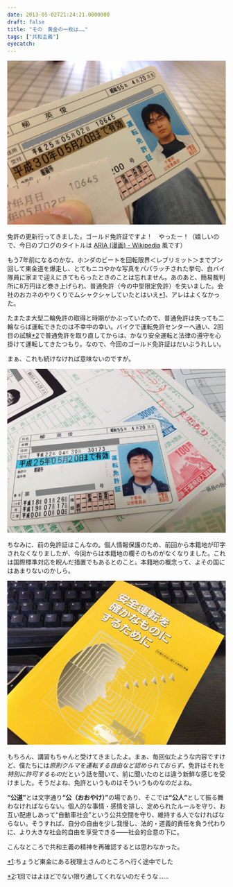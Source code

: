 ```yaml
---
date: 2013-05-02T21:24:21.0000000
draft: false
title: "その　黄金の一枚は……"
tags: ["共和主義"]
eyecatch: 
---
```

<p><span itemscope itemtype="http://schema.org/Photograph"><img src="20130502143327.jpg" alt="f:id:daruyanagi:20130502143327j:plain" title="f:id:daruyanagi:20130502143327j:plain" class="hatena-fotolife" itemprop="image"></span></p><p>免許の更新行ってきました。ゴールド免許証ですよ！　やったー！（嬉しいので、今日のブログのタイトルは <a href="http://ja.wikipedia.org/wiki/ARIA_(%E6%BC%AB%E7%94%BB)">ARIA (&#x6F2B;&#x753B;) - Wikipedia</a> 風です）</p><p>もう7年前になるのかな、ホンダのビートを回転限界＜レブリミット＞までブン回して東金道を爆走し、とてもニコやかな写真をパパラッチされた挙句、白バイ隊員に家まで迎えにきてもらったときのことは忘れません。あのあと、簡易裁判所に8万円ほど巻き上げられ、普通免許（今の中型限定免許）を失いました。会社のおカネのやりくりでムシャクシャしていたとはいえ<a href="#f1" name="fn1" title="ちょうど東金にある税理士さんのところへ行く途中でした">*1</a>、アレはよくなかった。</p><p>たまたま大型二輪免許の取得と時期がかぶっていたので、普通免許は失っても二輪ならば運転できたのは不幸中の幸い。バイクで運転免許センターへ通い、2回目の試験<a href="#f2" name="fn2" title="1回ではよほどでない限り通してくれないのだそうな……">*2</a>で普通免許を取り直してからは、かなり安全運転と法律の遵守を心掛けて運転してきたつもり。なので、今回のゴールド免許証はだいぶうれしい。</p><p>まぁ、これも続けなければ意味ないのですが。</p><p><span itemscope itemtype="http://schema.org/Photograph"><img src="20130502125206.jpg" alt="f:id:daruyanagi:20130502125206j:plain" title="f:id:daruyanagi:20130502125206j:plain" class="hatena-fotolife" itemprop="image"></span></p><p>ちなみに、前の免許証はこんなの。個人情報保護のため、前回から本籍地が印字されなくなりましたが、今回からは本籍地の欄そのものがなくなりました。これは国際標準対応を睨んだ措置でもあるとのこと。本籍地の概念って、よその国にはあまりないのかしら。</p><p><span itemscope itemtype="http://schema.org/Photograph"><img src="20130502210959.jpg" alt="f:id:daruyanagi:20130502210959j:plain" title="f:id:daruyanagi:20130502210959j:plain" class="hatena-fotolife" itemprop="image"></span></p><p>もちろん、講習もちゃんと受けてきましたよ。まぁ、毎回似たような内容ですけど、僕たちには<i>原則クルマを運転する自由など認められておらず</i>、免許はそれを<i>特別に許可するもの</i>だという話を聞いて、前に聞いたのとは違う新鮮な感じを受けました。そうだよね、免許というものはそういうものなのだよね。</p><p><b>“公道”</b>とは文字通り<b>“公（おおやけ）”</b>の場であり、そこでは<b>“公人”</b>として振る舞わなければならない。個人的な事情・感情を排し、定められたルールを守り、お互い配慮しあって“自動車社会”という公共空間を守り、維持する人でなければならない。そうすれば、自分の自由を少し我慢し、法的・道義的責任を負う代わりに、より大きな社会的自由を享受できる――社会的合意の下に。</p><p>こんなところで共和主義の精神を再確認するとは思わなかった。</p>
<div class="footnote">
<p class="footnote"><a href="#fn1" name="f1" class="footnote-number">*1</a><span class="footnote-delimiter">:</span><span class="footnote-text">ちょうど東金にある税理士さんのところへ行く途中でした</span></p>
<p class="footnote"><a href="#fn2" name="f2" class="footnote-number">*2</a><span class="footnote-delimiter">:</span><span class="footnote-text">1回ではよほどでない限り通してくれないのだそうな……</span></p>
</div>